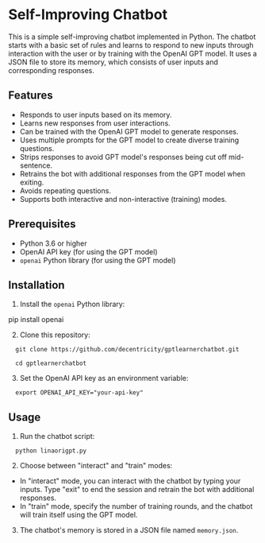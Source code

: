 # Self-Improving Chatbot

This is a simple self-improving chatbot implemented in Python. The chatbot starts with a basic set of rules and learns to respond to new inputs through interaction with the user or by training with the OpenAI GPT model. It uses a JSON file to store its memory, which consists of user inputs and corresponding responses.


## Features

- Responds to user inputs based on its memory.
- Learns new responses from user interactions.
- Can be trained with the OpenAI GPT model to generate responses.
- Uses multiple prompts for the GPT model to create diverse training questions.
- Strips responses to avoid GPT model's responses being cut off mid-sentence.
- Retrains the bot with additional responses from the GPT model when exiting.
- Avoids repeating questions.
- Supports both interactive and non-interactive (training) modes.


## Prerequisites

- Python 3.6 or higher
- OpenAI API key (for using the GPT model)
- `openai` Python library (for using the GPT model)

## Installation

1. Install the `openai` Python library:

  pip install openai


2. Clone this repository:
```
  git clone https://github.com/decentricity/gptlearnerchatbot.git

  cd gptlearnerchatbot
```

3. Set the OpenAI API key as an environment variable:
```
  export OPENAI_API_KEY="your-api-key"
```

## Usage

1. Run the chatbot script:
```
  python linaorigpt.py
```

2. Choose between "interact" and "train" modes:

- In "interact" mode, you can interact with the chatbot by typing your inputs. Type "exit" to end the session and retrain the bot with additional responses.
- In "train" mode, specify the number of training rounds, and the chatbot will train itself using the GPT model.


3. The chatbot's memory is stored in a JSON file named `memory.json`.


